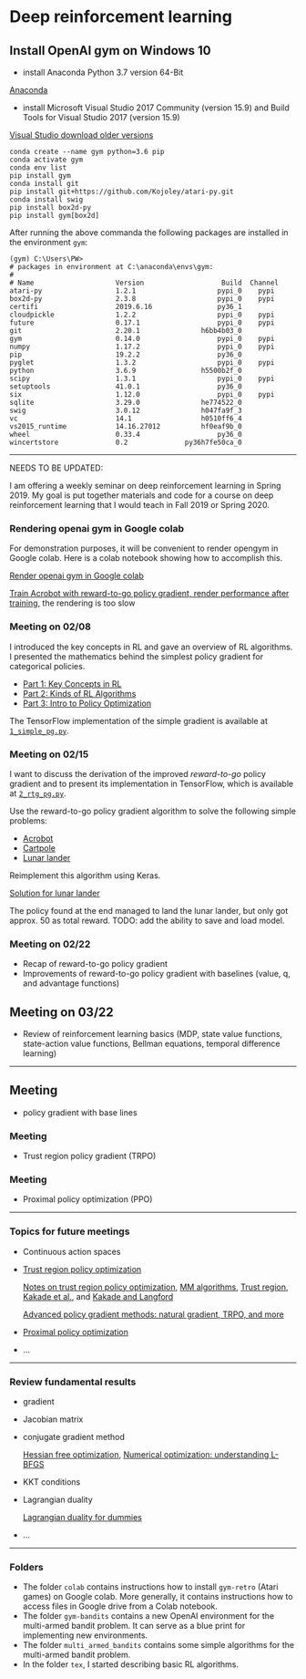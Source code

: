 # Deep reinforcement learning

## Install OpenAI gym on Windows 10

- install Anaconda Python 3.7 version 64-Bit

[Anaconda](https://www.anaconda.com/) 

- install Microsoft Visual Studio 2017 Community (version 15.9) and Build Tools for Visual Studio 2017 (version 15.9)

[Visual Studio download older versions](https://my.visualstudio.com/Downloads?q=visual%20studio%202017&wt.mc_id=o~msft~vscom~older-downloads)

```
conda create --name gym python=3.6 pip
conda activate gym
conda env list
pip install gym
conda install git
pip install git+https://github.com/Kojoley/atari-py.git
conda install swig
pip install box2d-py
pip install gym[box2d]
```

After running the above commanda the following packages are installed in the environment ```gym```:

```
(gym) C:\Users\PW>
# packages in environment at C:\anaconda\envs\gym:
#
# Name                    Version                   Build  Channel
atari-py                  1.2.1                    pypi_0    pypi
box2d-py                  2.3.8                    pypi_0    pypi
certifi                   2019.6.16                py36_1
cloudpickle               1.2.2                    pypi_0    pypi
future                    0.17.1                   pypi_0    pypi
git                       2.20.1               h6bb4b03_0
gym                       0.14.0                   pypi_0    pypi
numpy                     1.17.2                   pypi_0    pypi
pip                       19.2.2                   py36_0
pyglet                    1.3.2                    pypi_0    pypi
python                    3.6.9                h5500b2f_0
scipy                     1.3.1                    pypi_0    pypi
setuptools                41.0.1                   py36_0
six                       1.12.0                   pypi_0    pypi
sqlite                    3.29.0               he774522_0
swig                      3.0.12               h047fa9f_3
vc                        14.1                 h0510ff6_4
vs2015_runtime            14.16.27012          hf0eaf9b_0
wheel                     0.33.4                   py36_0
wincertstore              0.2              py36h7fe50ca_0
```

---

NEEDS TO BE UPDATED:

I am offering a weekly seminar on deep reinforcement learning in Spring 2019.  My goal is put together materials and code for a course on deep reinforcement learning that I would teach in Fall 2019 or Spring 2020.

### Rendering openai gym in Google colab ###

For demonstration purposes, it will be convenient to render opengym in Google colab. Here is a colab notebook showing how to accomplish this.

[Render openai gym in Google colab](https://colab.research.google.com/drive/1_fY8w7kqNE_vqB9QQWN6yJi0_Tb2OMJa)

[Train Acrobot with reward-to-go policy gradient, render performance after training](https://colab.research.google.com/drive/1uWByWJ2muHDVf3w6fl8PrQ74CL3DX-4s), the rendering is too slow

### Meeting on 02/08

I introduced the key concepts in RL and gave an overview of RL algorithms. I presented the mathematics behind the simplest policy gradient for categorical policies.

- [Part 1: Key Concepts in RL](https://spinningup.openai.com/en/latest/spinningup/rl_intro.html)
- [Part 2: Kinds of RL Algorithms](https://spinningup.openai.com/en/latest/spinningup/rl_intro2.html)
- [Part 3: Intro to Policy Optimization](https://spinningup.openai.com/en/latest/spinningup/rl_intro3.html)

The TensorFlow implementation of the simple gradient is available at [```1_simple_pg.py```](https://github.com/openai/spinningup/blob/master/spinup/examples/pg_math/1_simple_pg.py).

### Meeting on 02/15

I want to discuss the derivation of the improved *reward-to-go* policy gradient and to present its implementation in TensorFlow, which is  available at [```2_rtg_pg.py```](https://github.com/openai/spinningup/blob/master/spinup/examples/pg_math/2_rtg_pg.py).

Use the reward-to-go policy gradient algorithm to solve the following simple problems: 

- [Acrobot](https://gym.openai.com/envs/Acrobot-v1/)
- [Cartpole](https://gym.openai.com/envs/CartPole-v1/)
- [Lunar lander](https://gym.openai.com/envs/LunarLander-v2/)

Reimplement this algorithm using Keras.

[Solution for lunar lander](https://colab.research.google.com/drive/1uWByWJ2muHDVf3w6fl8PrQ74CL3DX-4s)

The policy found at the end managed to land the lunar lander, but only got approx. 50 as total reward. TODO: add the ability to save and load model.

### Meeting on 02/22

- Recap of reward-to-go policy gradient
- Improvements of reward-to-go policy gradient with baselines (value, q, and advantage functions)

## Meeting on 03/22

- Review of reinforcement learning basics (MDP, state value functions, state-action value functions, Bellman equations, temporal difference learning)

---

## Meeting

- policy gradient with base lines

### Meeting 

- Trust region policy gradient (TRPO)

### Meeting 

- Proximal policy optimization (PPO)

---

### Topics for future meetings

- Continuous action spaces
- [Trust region policy optimization](https://spinningup.openai.com/en/latest/algorithms/trpo.html)

  [Notes on trust region policy optimization](http://blog.luyiren.me/posts/trpo.html), 
  [MM algorithms](http://personal.psu.edu/drh20/papers/mmtutorial.pdf),
  [Trust region](https://en.wikipedia.org/wiki/Trust_region), 
  [Kakade et al.](https://papers.nips.cc/paper/2073-a-natural-policy-gradient.pdf), and
  [Kakade and Langford](https://people.eecs.berkeley.edu/~pabbeel/cs287-fa09/readings/KakadeLangford-icml2002.pdf)
  
  [Advanced policy gradient methods: natural gradient, TRPO, and more](http://rll.berkeley.edu/deeprlcourse/docs/lec5.pdf)
- [Proximal policy optimization](https://blog.openai.com/openai-baselines-ppo/)
- ...

---

### Review fundamental results

- gradient
- Jacobian matrix
- conjugate gradient method

  [Hessian free optimization](http://andrew.gibiansky.com/blog/machine-learning/hessian-free-optimization/), [Numerical optimization: understanding L-BFGS](http://aria42.com/blog/2014/12/understanding-lbfgs)
- KKT conditions
- Lagrangian duality

  [Lagrangian duality for dummies](https://cs.stanford.edu/people/davidknowles/lagrangian_duality.pdf)
- ...

---

### Folders

- The folder ```colab``` contains instructions how to install ```gym-retro``` (Atari games) on Google colab. More generally, it contains instructions how to access files in Google drive from a Colab notebook.
- The folder ```gym-bandits``` contains a new OpenAI environment for the multi-armed bandit problem. It can serve as a blue print for implementing new environments.
- The folder ```multi_armed_bandits``` contains some simple algorithms for the multi-armed bandit problem.
- In the folder ```tex```, I started describing basic RL algorithms. 
